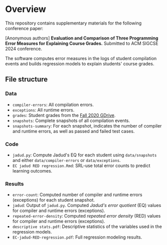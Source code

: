 # Overview

This repository contains supplementary materials for the following conference paper:

[Anonymous authors]
**Evaluation and Comparison of Three Programming Error Measures for Explaining Course Grades.**
Submitted to ACM SIGCSE 2024 conference.

The software computes error measures in the logs of student compilation events and builds regression models to explain students' course grades.

## File structure

### Data

* `compiler-errors`: All compilation errors. 
* `exceptions`: All runtime errors. 
* `grades`: Student grades from the [Fall 2020 GDrive](https://drive.google.com/drive/u/0/folders/1eh1Vf5ACLN-tuK9S20iOSHv9_PAN4MKX).
* `snapshots`: Complete snapshots of all compilation events.
* `snapshots-summary`: For each snapshot, indicates the number of compiler and runtime errors, as well as passed and failed test cases.

### Code

* `jadud.py`: Compute Jadud's EQ for each student using `data/snapshots` and either `data/compiler-errors` or `data/exceptions`.
* `EC jadud RED regression.Rmd`: SRL-use total error counts to predict learning outcomes. 

### Results

* `error-count`: Computed number of compiler and runtime errors (exceptions) for each student snapshot.
* `jadud`: Output of `jadud.py`. Computed *Jadud's error quotient* (EQ) values for compiler and runtime errors (exceptions).
* `repeated-error-density`: Computed *repeated error density* (RED) values for compiler and runtime errors (exceptions).
* `descriptive stats.pdf`: Descriptive statistics of the variables used in the regression models.
* `EC-jadud-RED-regression.pdf`: Full regression modeling results.
